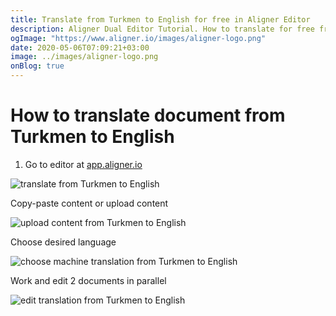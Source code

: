 ```yaml
---
title: Translate from Turkmen to English for free in Aligner Editor
description: Aligner Dual Editor Tutorial. How to translate for free from Turkmen to English. Aligner is multilingual document management platform. 
ogImage: "https://www.aligner.io/images/aligner-logo.png"
date: 2020-05-06T07:09:21+03:00
image: ../images/aligner-logo.png
onBlog: true
---
```


# How to translate document from Turkmen to English

1. Go to editor at [app.aligner.io](https://app.aligner.io "Aligner App web page")

![translate from Turkmen to English](../aligner-blank-editor.png "translate from Turkmen to English")

Copy-paste content or upload content

![upload content from Turkmen to English](../aligner-uploaded-document.png "upload content from Turkmen to English")

Choose desired language

![choose machine translation from Turkmen to English](../aligner-language-dropdown.png "choose machine translation from Turkmen to English")

Work and edit 2 documents in parallel

![edit translation from Turkmen to English](../aligner-double-sitded-editor.png "edit translation from Turkmen to English")

